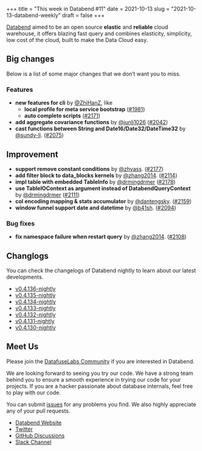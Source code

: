 +++
title = "This week in Databend #11"
date = 2021-10-13
slug = "2021-10-13-databend-weekly"
draft = false
+++

[Databend](https://github.com/datafuselabs/databend) aimed to be an open source **elastic** and **reliable** cloud warehouse, it offers blazing fast query and combines elasticity, simplicity, low cost of the cloud, built to make the Data Cloud easy.

## Big changes

Below is a list of some major changes that we don’t want you to miss.

### Features

- **new features for cli** by [@ZhiHanZ](https://github.com/ZhiHanZ), like
    - **local profile for meta service bootstrap** ([#1981](https://github.com/datafuselabs/databend/pull/1981))
    - **auto complete scripts** ([#2171](https://github.com/datafuselabs/databend/pull/2171))
- **add aggregate covariance functions** by [@junli1026](https://github.com/junli1026) ([#2042](https://github.com/datafuselabs/databend/pull/2042))
- **cast functions between String and Date16/Date32/DateTime32** by [@sundy-li](https://github.com/sundy-li). ([#2075](https://github.com/datafuselabs/databend/pull/2075))

## Improvement

- **support remove constant conditions** by [@zhyass](https://github.com/zhyass). ([#2177](https://github.com/datafuselabs/databend/pull/2177))
- **add filter block to data_blocks kernels** by [@zhang2014](https://github.com/zhang2014). ([#2114](https://github.com/datafuselabs/databend/pull/2114))
- **impl table with embedded TableInfo** by [@drmingdrmer](https://github.com/drmingdrmer) ([#2178](https://github.com/datafuselabs/databend/pull/2178))
- **use TableIOContext as argument instead of DatabendQueryContext** by [@drmingdrmer](https://github.com/drmingdrmer) ([#2111](https://github.com/datafuselabs/databend/pull/2111))
- **col encoding mapping & stats accumulator** by [@dantengsky](https://github.com/dantengsky). ([#2159](https://github.com/datafuselabs/databend/pull/2159))
- **window funnel support date and datetime** by [@b41sh](https://github.com/b41sh). ([#2094](https://github.com/datafuselabs/databend/pull/2094))

### Bug fixes

- **fix namespace failure when restart query** by [@zhang2014](https://github.com/zhang2014). ([#2108](https://github.com/datafuselabs/databend/pull/2108)) 

## Changlogs

You can check the changelogs of Databend nightly to learn about our latest developments.

- [v0.4.136-nightly](https://github.com/datafuselabs/databend/releases/tag/v0.4.136-nightly)
- [v0.4.135-nightly](https://github.com/datafuselabs/databend/releases/tag/v0.4.135-nightly)
- [v0.4.134-nightly](https://github.com/datafuselabs/databend/releases/tag/v0.4.134-nightly)
- [v0.4.133-nightly](https://github.com/datafuselabs/databend/releases/tag/v0.4.133-nightly)
- [v0.4.132-nightly](https://github.com/datafuselabs/databend/releases/tag/v0.4.132-nightly)
- [v0.4.131-nightly](https://github.com/datafuselabs/databend/releases/tag/v0.4.131-nightly)
- [v0.4.130-nightly](https://github.com/datafuselabs/databend/releases/tag/v0.4.130-nightly)

## Meet Us

Please join the [DatafuseLabs Community](https://github.com/datafuselabs/) if you are interested in Databend.

We are looking forward to seeing you try our code. We have a strong team behind you to ensure a smooth experience in trying our code for your projects.
If you are a hacker passionate about database internals, feel free to play with our code.

You can submit [issues](https://github.com/datafuselabs/databend/issues) for any problems you find. We also highly appreciate any of your pull requests.

- [Databend Website](https://databend.rs)
- [Twitter](https://twitter.com/Datafuse_Labs)
- [GitHub Discussions](https://github.com/datafuselabs/databend/discussions)
- [Slack Channel](https://link.databend.rs/join-slack)

